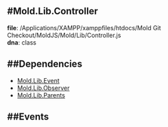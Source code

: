 
#Mold.Lib.Controller
---------------------------------------

__file__: /Applications/XAMPP/xamppfiles/htdocs/Mold Git Checkout/MoldJS/Mold/Lib/Controller.js  
__dna__: class  


	






##Dependencies
--------------

* [Mold.Lib.Event](../../Mold/Lib/Event.md) 
* [Mold.Lib.Observer](../../Mold/Lib/Observer.md) 
* [Mold.Lib.Parents](../../Mold/Lib/Parents.md) 


##Events
--------------






 

 


 



		
